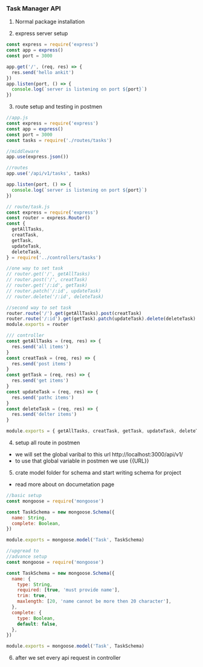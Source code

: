### Task Manager API

1. Normal package installation

2. express server setup

```js
const express = require('express')
const app = express()
const port = 3000

app.get('/', (req, res) => {
  res.send('hello ankit')
})
app.listen(port, () => {
  console.log(`server is listening on port ${port}`)
})
```

3. route setup and testing in postmen

```js
//app.js
const express = require('express')
const app = express()
const port = 3000
const tasks = require('./routes/tasks')

//middleware
app.use(express.json())

//routes
app.use('/api/v1/tasks', tasks)

app.listen(port, () => {
  console.log(`server is listening on port ${port}`)
})

// route/task.js
const express = require('express')
const router = express.Router()
const {
  getAllTasks,
  creatTask,
  getTask,
  updateTask,
  deleteTask,
} = require('../controllers/tasks')

//one way to set task
// router.get('/', getAllTasks)
// router.post('/', creatTask)
// router.get('/:id', getTask)
// router.patch('/:id', updateTask)
// router.delete('/:id', deleteTask)

//second way to set task
router.route('/').get(getAllTasks).post(creatTask)
router.route('/:id').get(getTask).patch(updateTask).delete(deleteTask)
module.exports = router

/// controller
const getAllTasks = (req, res) => {
  res.send('all items')
}
const creatTask = (req, res) => {
  res.send('post items')
}
const getTask = (req, res) => {
  res.send('get items')
}
const updateTask = (req, res) => {
  res.send('pathc items')
}
const deleteTask = (req, res) => {
  res.send('delter items')
}

module.exports = { getAllTasks, creatTask, getTask, updateTask, deleteTask }
```

4. setup all route in postmen

- we will set the global varibal to this url http://localhost:3000/api/v1/
- to use that global variable in postmen we use {{URL}}

5.  crate model folder for schema and start writing schema for project

- read more about on documetation page

```js
//basic setup
const mongoose = require('mongoose')

const TaskSchema = new mongoose.Schema({
  name: String,
  complete: Boolean,
})

module.exports = mongoose.model('Task', TaskSchema)
```

```js
//upgread to
//advance setup
const mongoose = require('mongoose')

const TaskSchema = new mongoose.Schema({
  name: {
    type: String,
    required: [true, 'must provide name'],
    trim: true,
    maxlength: [20, 'name cannot be more then 20 character'],
  },
  complete: {
    type: Boolean,
    default: false,
  },
})

module.exports = mongoose.model('Task', TaskSchema)
```

6. after we set every api request in controller
